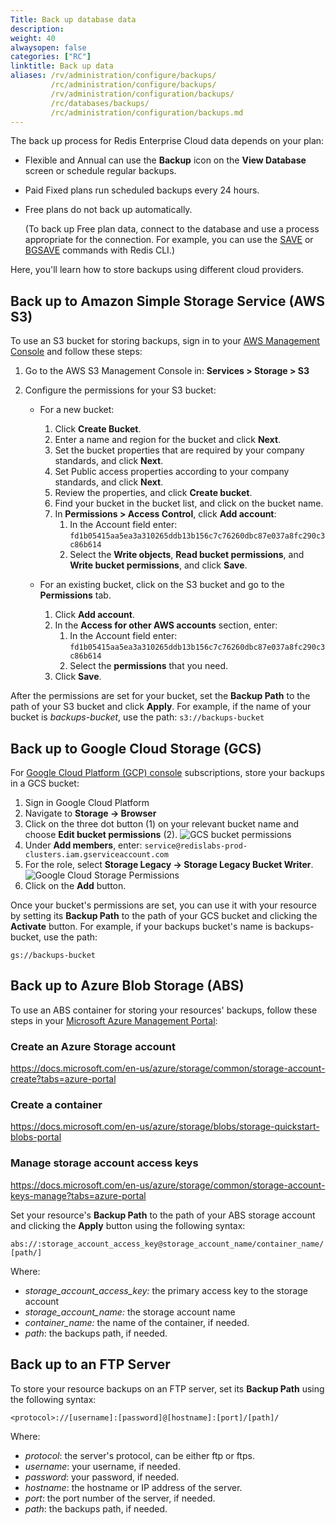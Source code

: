 ```yaml
---
Title: Back up database data
description:
weight: 40
alwaysopen: false
categories: ["RC"]
linktitle: Back up data
aliases: /rv/administration/configure/backups/
         /rc/administration/configure/backups/
         /rv/administration/configuration/backups/
         /rc/databases/backups/
         /rc/administration/configuration/backups.md        
---
```


The back up process for Redis Enterprise Cloud data depends on your plan:

- Flexible and Annual can use the **Backup** icon on the **View Database** screen or schedule regular backups.

- Paid Fixed plans run scheduled backups every 24 hours.  

- Free plans do not back up automatically.

    (To back up Free plan data, connect to the database and use a process appropriate for the connection.  For example, you can use the [SAVE](https://redis.io/commands/save) or [BGSAVE](https://redis.io/commands/bgsave) commands with Redis&nbsp;CLI.)

Here, you'll learn how to store backups using different cloud providers.

## Back up to Amazon Simple Storage Service (AWS S3)

To use an S3 bucket for storing backups, sign in to your [AWS
Management Console](https://console.aws.amazon.com/) and follow these
steps:

1. Go to the AWS S3 Management Console in: **Services > Storage > S3**

1. Configure the permissions for your S3 bucket:

    - For a new bucket:
        1. Click **Create Bucket**.
        1. Enter a name and region for the bucket and click **Next**.
        1. Set the bucket properties that are required by your company standards, and click **Next**.
        1. Set Public access properties according to your company standards, and click **Next**.
        1. Review the properties, and click **Create bucket**.
        1. Find your bucket in the bucket list, and click on the bucket name.
        1. In **Permissions > Access Control**, click **Add account**:
            1. In the Account field enter:
                `fd1b05415aa5ea3a310265ddb13b156c7c76260dbc87e037a8fc290c3c86b614`
            1. Select the **Write objects**, **Read bucket permissions**, and **Write bucket permissions**, and click **Save**.

    - For an existing bucket, click on the S3 bucket and go to the **Permissions** tab.
        1. Click **Add account**.
        1. In the **Access for other AWS accounts** section, enter:
            1. In the Account field enter:
                `fd1b05415aa5ea3a310265ddb13b156c7c76260dbc87e037a8fc290c3c86b614`
            1. Select the **permissions** that you need.
        1. Click **Save**.

After the permissions are set for your bucket, set the **Backup Path** to the path of your S3 bucket
and click **Apply**. For example, if the name of your bucket is *backups-bucket*, use the path: `s3://backups-bucket`

## Back up to Google Cloud Storage (GCS)

For [Google Cloud Platform (GCP)
console](https://developers.google.com/console/) subscriptions, store your backups in a GCS bucket:

1. Sign in Google Cloud Platform
1. Navigate to **Storage -> Browser**
1. Click on the three dot button (1) on your relevant bucket name and
    choose **Edit bucket permissions** (2).
    ![GCS bucket
    permissions](/images/rc/bucket-permissions.png)
1. Under **Add members**, enter:
    `service@redislabs-prod-clusters.iam.gserviceaccount.com`
1. For the role, select **Storage Legacy -\> Storage Legacy Bucket
    Writer**.
    ![Google Cloud Storage
    Permissions](/images/rc/gcs-permissions.jpg)
1. Click on the **Add** button.

Once your bucket's permissions are set, you can use it with your
resource by setting its **Backup Path** to the path of your GCS bucket
and clicking the **Activate** button. For example, if your backups
bucket's name is backups-bucket, use the path:

`gs://backups-bucket`

## Back up to Azure Blob Storage (ABS)

To use an ABS container for storing your resources' backups, follow
these steps in your [Microsoft Azure Management
Portal](https://manage.windowsazure.com/):

### Create an Azure Storage account
https://docs.microsoft.com/en-us/azure/storage/common/storage-account-create?tabs=azure-portal

### Create a container
https://docs.microsoft.com/en-us/azure/storage/blobs/storage-quickstart-blobs-portal

### Manage storage account access keys
https://docs.microsoft.com/en-us/azure/storage/common/storage-account-keys-manage?tabs=azure-portal

Set your resource's **Backup Path** to the path of your ABS storage
account and clicking the **Apply** button using the following syntax:

`abs://:storage_account_access_key@storage_account_name/container_name/[path/]`

Where:

- *storage_account_access_key:* the primary access key to the
    storage account
- *storage_account_name:* the storage account name
- *container_name:* the name of the container, if needed.
- *path*: the backups path, if needed.

## Back up to an FTP Server

To store your resource backups on an FTP server, set its **Backup Path**
using the following syntax:

`<protocol>://[username]:[password]@[hostname]:[port]/[path]/`

Where:

- *protocol*: the server's protocol, can be either ftp or ftps.
- *username*: your username, if needed.
- *password*: your password, if needed.
- *hostname*: the hostname or IP address of the server.
- *port*: the port number of the server, if needed.
- *path*: the backups path, if needed.
